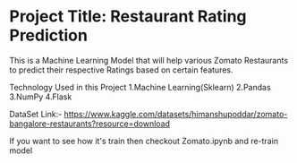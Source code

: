 <h1>Project Title: Restaurant Rating Prediction </h1>

This is a Machine Learning Model that will help
various Zomato Restaurants to predict their respective Ratings based on certain
features.

Technology Used in this Project
1.Machine Learning(Sklearn)
2.Pandas
3.NumPy
4.Flask

DataSet Link:- https://www.kaggle.com/datasets/himanshupoddar/zomato-bangalore-restaurants?resource=download

If you want to see how it's train then checkout Zomato.ipynb and re-train model 
